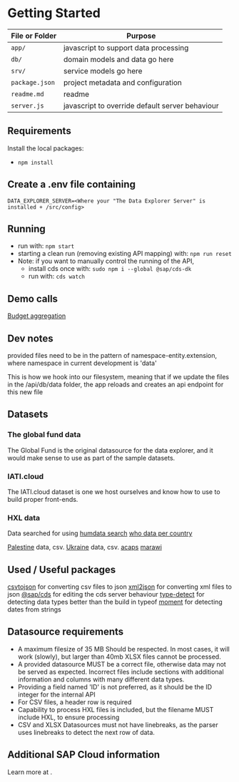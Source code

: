 # Getting Started
File or Folder | Purpose
---------|----------
`app/` | javascript to support data processing
`db/` | domain models and data go here
`srv/` | service models go here
`package.json` | project metadata and configuration
`readme.md` | readme
`server.js` | javascript to override default server behaviour

## Requirements
Install the local packages:
- `npm install`

## Create a .env file containing
```
DATA_EXPLORER_SERVER=<Where your "The Data Explorer Server" is installed + /src/config>
```

## Running
- run with: `npm start`
- starting a clean run (removing existing API mapping) with: `npm run reset`
- Note: if you want to manually control the running of the API, 
    - install cds once with: `sudo npm i --global @sap/cds-dk`
    - run with: `cds watch`

## Demo calls
[Budget aggregation](http://localhost:4004/data/IATIBudget?$apply=groupby((budget_value_currency),aggregate(budget_value%20with%20sum%20as%20amount)))

## Dev notes
[](https://cap.cloud.sap/docs/guides/databases)
provided files need to be in the pattern of namespace-entity.extension, where namespace in current development is 'data'

[](https://cap.cloud.sap/docs/node.js/cds-serve#cdsonce--bootstrap-expressjs-app)
This is how we hook into our filesystem, meaning that if we update the files in the /api/db/data folder, the app reloads and creates an api endpoint for this new file

## Datasets
### The global fund data
The Global Fund is the original datasource for the data explorer, and it would make sense to use as part of the sample datasets.

### IATI.cloud
The IATI.cloud dataset is one we host ourselves and know how to use to build proper front-ends.

### HXL data
Data searched for using [humdata search](https://data.humdata.org/dataset?vocab_Topics=hxl&sort=total_res_downloads%20desc#dataset-filter-start)
[who data per country](https://data.humdata.org/dataset?vocab_Topics=hxl&q=budget&sort=total_res_downloads%20desc&ext_page_size=25)

[Palestine](https://data.humdata.org/dataset/fts-requirements-and-funding-data-for-occupied-palestinian-territory) data, csv.
[Ukraine](https://data.humdata.org/dataset/fts-requirements-and-funding-data-for-ukraine) data, csv.
[acaps](https://data.humdata.org/dataset/acaps-covid19-government-measures-dataset)
[marawi](https://data.humdata.org/dataset/philippines-who-is-doing-what-where-in-marawi-conflict)

## Used / Useful packages
[csvtojson](https://www.npmjs.com/package/csvtojson) for converting csv files to json
[xml2json](https://www.npmjs.com/package/xml2json) for converting xml files to json
[@sap/cds](https://www.npmjs.com/package/@sap/cds) for editing the cds server behaviour
[type-detect](https://www.npmjs.com/package/type-detect) for detecting data types better than the build in typeof
[moment](https://www.npmjs.com/package/moment) for detecting dates from strings

## Datasource requirements
- A maximum filesize of 35 MB Should be respected. In most cases, it will work (slowly), but larger than 40mb XLSX files cannot be processed.
- A provided datasource MUST be a correct file, otherwise data may not be served as expected. Incorrect files include sections with additional information and columns with many different data types.
- Providing a field named 'ID' is not preferred, as it should be the ID integer for the internal API
- For CSV files, a header row is required
- Capability to process HXL files is included, but the filename MUST include HXL, to ensure processing
- CSV and XLSX Datasources must not have linebreaks, as the parser uses linebreaks to detect the next row of data.

## Additional SAP Cloud information
Learn more at [](https://cap.cloud.sap/docs/get-started/).

